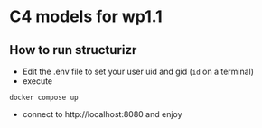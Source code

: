 # C4 models for wp1.1

## How to run structurizr

- Edit the .env file to set your user uid and gid (`id` on a terminal)
- execute
```
docker compose up
```
- connect to http://localhost:8080 and enjoy
